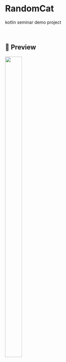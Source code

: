 # RandomCat
kotlin seminar demo project

<br>

## 📱 Preview

<img src="https://github.com/hongbeomi/RandomCat/blob/main/randomcat.gif" width="33%" height="50%">

